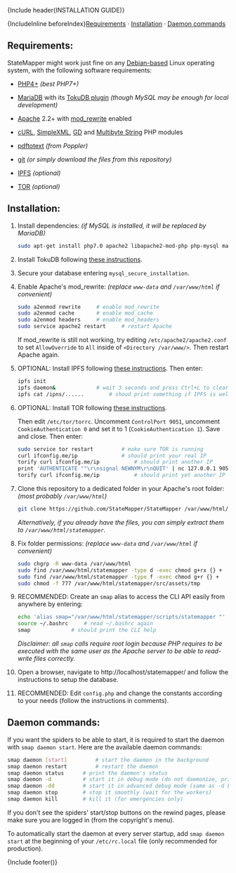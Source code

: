 {Include header(INSTALLATION GUIDE)}

{IncludeInline beforeIndex}[Requirements](#requirements) · [Installation](#installation) · [Daemon commands](#daemon-commands)


## Requirements:

StateMapper might work just fine on any [Debian-based](https://www.debian.org/derivatives/) Linux operating system, with the following software requirements:

* [PHP4+](http://php.net/) *(best PHP7+)*
* [MariaDB](https://mariadb.com/) with its [TokuDB plugin](https://mariadb.com/kb/en/library/tokudb/) *(though MySQL may be enough for local development)*
* [Apache](https://httpd.apache.org/) 2.2+ with [mod_rewrite](http://httpd.apache.org/docs/current/mod/mod_rewrite.html) enabled
* [cURL](http://php.net/manual/en/intro.curl.php), [SimpleXML](http://php.net/manual/en/book.simplexml.php), [GD](http://php.net/manual/es/book.image.php) and [Multibyte String](http://php.net/manual/en/book.mbstring.php) PHP modules
* [pdftotext](https://poppler.freedesktop.org/) *(from Poppler)*
* [git](https://git-scm.com/docs/gittutorial) *(or simply download the files from this repository)*

* [IPFS](https://ipfs.io/ "InterPlanetary File System") *(optional)*
* [TOR](https://www.torproject.org/ "The TOR Project") *(optional)*


## Installation:

1. Install dependencies: *(if MySQL is installed, it will be replaced by MariaDB)*
   ```bash
   sudo apt-get install php7.0 apache2 libapache2-mod-php php-mysql mariadb-plugin-tokudb php-mcrypt curl php-curl php-mbstring php-xml php-gd poppler-utils git
   ```
2. Install TokuDB following [these instructions](https://mariadb.com/kb/en/library/enabling-tokudb/). 

3. Secure your database entering ```mysql_secure_installation```.

4. Enable Apache's mod_rewrite: *(replace ```www-data``` and ```/var/www/html``` if convenient)*
   ```bash
   sudo a2enmod rewrite		# enable mod_rewrite
   sudo a2enmod cache		# enable mod_cache
   sudo a2enmod headers		# enable mod_headers
   sudo service apache2 restart 	# restart Apache
   ```
   
   If mod_rewrite is still not working, try editing ```/etc/apache2/apache2.conf``` to set ```AllowOverride``` to ```All``` inside of ```<Directory /var/www/>```. Then restart Apache again.

5. OPTIONAL: Install IPFS following [these instructions](https://ipfs.io/docs/install/). Then enter:

   ```bash
   ipfs init
   ipfs daemon& 			# wait 3 seconds and press Ctrl+L to clear the screen
   ipfs cat /ipns/...... 		# shoud print something if IPFS is well configured
   ```

6. OPTIONAL: Install TOR following [these instructions](https://www.torproject.org/docs/debian.html.en).  
   
   Then edit ```/etc/tor/torrc```. Uncomment ```ControlPort 9051```, uncomment ```CookieAuthentication 0``` and set it to 1 (```CookieAuthentication 1```). Save and close. Then enter:  

   ```bash
   sudo service tor restart	 		# make sure TOR is running
   curl ifconfig.me/ip				# should print your real IP
   torify curl ifconfig.me/ip			# should print another IP
   print 'AUTHENTICATE ""\r\nsignal NEWNYM\r\nQUIT' | nc 127.0.0.1 9051
   torify curl ifconfig.me/ip 			# should print yet another IP
   ```

7. Clone this repository to a dedicated folder in your Apache's root folder: *(most probably ```/var/www/html```)*

   ```bash
   git clone https://github.com/StateMapper/StateMapper /var/www/html/statemapper
   ```
   *Alternatively, if you already have the files, you can simply extract them to ```/var/www/html/statemapper```.*


8. Fix folder permissions: *(replace ```www-data``` and ```/var/www/html``` if convenient)*
   ```bash
   sudo chgrp -R www-data /var/www/html
   sudo find /var/www/html/statemapper -type d -exec chmod g+rx {} +
   sudo find /var/www/html/statemapper -type f -exec chmod g+r {} +
   sudo chmod -f 777 /var/www/html/statemapper/src/assets/tmp
   ```
   
9. RECOMMENDED: Create an ```smap``` alias to access the CLI API easily from anywhere by entering:

   ```bash 
   echo 'alias smap="/var/www/html/statemapper/scripts/statemapper "' >> ~/.bashrc
   source ~/.bashrc		# read ~/.bashrc again
   smap				# should print the CLI help
   ```
   
   *Disclaimer: all ```smap``` calls require root login because PHP requires to be executed with the same user as the Apache server to be able to read-write files correctly.*

10. Open a browser, navigate to http://localhost/statemapper/ and follow the instructions to setup the database.

11. RECOMMENDED: Edit ```config.php``` and change the constants according to your needs (follow the instructions in comments).


## Daemon commands:

If you want the spiders to be able to start, it is required to start the daemon with ```smap daemon start```. Here are the available daemon commands:

```bash
smap daemon [start] 		# start the daemon in the background
smap daemon restart 		# restart the daemon
smap daemon status 		# print the daemon's status
smap daemon -d 			# start it in debug mode (do not daemonize, print information)
smap daemon -dd 		# start it in advanced debug mode (same as -d but printing SQL queries too)
smap daemon stop 		# stop it smoothly (wait for the workers)
smap daemon kill 		# kill it (for emergencies only)
```

If you don't see the spiders' start/stop buttons on the rewind pages, please make sure you are logged in (from the copyright's menu).

To automatically start the daemon at every server startup, add ```smap daemon start``` at the beginning of your ```/etc/rc.local``` file (only recommended for production).


{Include footer()}
